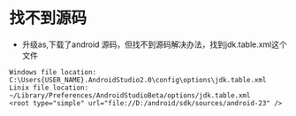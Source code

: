 # 找不到源码

- 升级as,下载了android 源码，但找不到源码解决办法，找到jdk.table.xml这个文件

```
Windows file location: C:\Users{USER_NAME}.AndroidStudio2.0\config\options\jdk.table.xml
Linix file location: ~/Library/Preferences/AndroidStudioBeta/options/jdk.table.xml
<root type="simple" url="file://D:/android/sdk/sources/android-23" />
```
